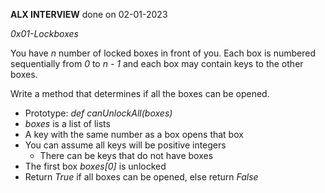 __ALX INTERVIEW__ done on 02-01-2023

_0x01-Lockboxes_

You have _n_ number of locked boxes in front of you. Each box is numbered sequentially from _0_ to _n - 1_ and each box may contain keys to the other boxes.<br>

Write a method that determines if all the boxes can be opened.

- Prototype: _def canUnlockAll(boxes)_
- _boxes_ is a list of lists
- A key with the same number as a box opens that box
- You can assume all keys will be positive integers
	- There can be keys that do not have boxes
- The first box _boxes[0]_ is unlocked
- Return _True_ if all boxes can be opened, else return _False_
